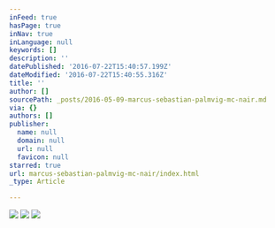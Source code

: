 ```yaml
---
inFeed: true
hasPage: true
inNav: true
inLanguage: null
keywords: []
description: ''
datePublished: '2016-07-22T15:40:57.199Z'
dateModified: '2016-07-22T15:40:55.316Z'
title: ''
author: []
sourcePath: _posts/2016-05-09-marcus-sebastian-palmvig-mc-nair.md
via: {}
authors: []
publisher:
  name: null
  domain: null
  url: null
  favicon: null
starred: true
url: marcus-sebastian-palmvig-mc-nair/index.html
_type: Article

---
```

![](https://the-grid-user-content.s3-us-west-2.amazonaws.com/a2e51d46-05c9-43c1-88e2-69a9a0775412.jpg)
![](https://the-grid-user-content.s3-us-west-2.amazonaws.com/3ee189ec-f95a-4ca9-af3c-db2ec25c5998.jpg)
![](https://the-grid-user-content.s3-us-west-2.amazonaws.com/3dba66e6-9783-42b6-b094-e548ad22ece4.jpg)